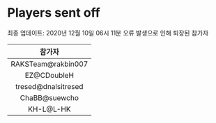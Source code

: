 # Players sent off
최종 업데이트: 2020년 12월 10일 06시 11분
오류 발생으로 인해 퇴장된 참가자




| 참가자 |
|:---:|
| RAKSTeam@rakbin007 |
| EZ@CDoubleH |
| tresed@dnalsitresed |
| ChaBB@suewcho |
| KH-L@L-HK |